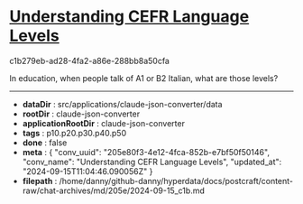 # [Understanding CEFR Language Levels](https://claude.ai/chat/205e80f3-4e12-4fca-852b-e7bf50f50146)

c1b279eb-ad28-4fa2-a86e-288bb8a50cfa

In education, when people talk of A1 or B2 Italian, what are those levels?

---

* **dataDir** : src/applications/claude-json-converter/data
* **rootDir** : claude-json-converter
* **applicationRootDir** : claude-json-converter
* **tags** : p10.p20.p30.p40.p50
* **done** : false
* **meta** : {
  "conv_uuid": "205e80f3-4e12-4fca-852b-e7bf50f50146",
  "conv_name": "Understanding CEFR Language Levels",
  "updated_at": "2024-09-15T11:04:46.090056Z"
}
* **filepath** : /home/danny/github-danny/hyperdata/docs/postcraft/content-raw/chat-archives/md/205e/2024-09-15_c1b.md